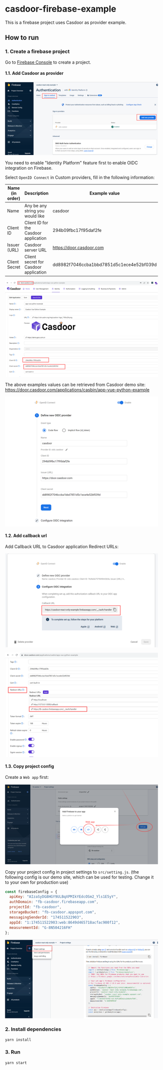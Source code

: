 # casdoor-firebase-example

This is a firebase project uses Casdoor as provider example.

## How to run

### 1. Create a firebase project

Go to [Firebase Console](https://console.firebase.google.com/) to create a project.

#### 1.1. Add Casdoor as provider

![provider](assets/provider.png)

You need to enable "Identity Platform" feature first to enable OIDC integration on Firebase.

Select `OpenID Connect` in Custom providers, fill in the following information:

| Name (in order) | Description                           | Example value                            |
|-----------------|---------------------------------------|------------------------------------------|
| Name            | Any be any string you would like      | casdoor                                  |
| Client ID       | Client ID for the Casdoor application | 294b09fbc17f95daf2fe                     |
| Issuer (URL)    | Casdoor server URL                    | https://door.casdoor.com                 |
| Client Secret   | Client secret for Casdoor application | dd8982f7046ccba1bbd7851d5c1ece4e52bf039d |

![oidc_config0](assets/oidc_config0.png)

The above examples values can be retrieved from Casdoor demo site: https://door.casdoor.com/applications/casbin/app-vue-python-example

![oidc_config1](assets/oidc_config1.png)

#### 1.2. Add callback url

Add Callback URL to Casdoor application Redirect URLs:

![oidc_config2](assets/oidc_config2.png)

![oidc_config3](assets/oidc_config3.png)

#### 1.3. Copy project config

Create a `Web app` first:

![firebase_config0](assets/firebase_config0.png)

Copy your project config in project settings to `src/setting.js`. (the following config is our demo site, which can be used for testing. Change it to your own for production use)

```javascript
const firebaseConfig = {
  apiKey: "AIzaSyDG8HGY9ULBqXPMIkYEdcOSm2_Yls1E5yY",
  authDomain: "fb-casdoor.firebaseapp.com",
  projectId: "fb-casdoor",
  storageBucket: "fb-casdoor.appspot.com",
  messagingSenderId: "174511522903",
  appId: "1:174511522903:web:8649d465718acfac900f12",
  measurementId: "G-8N504216FH"
};
```

![firebase_config](assets/firebase_config.png)

### 2. Install dependencies

```shell
yarn install
```

### 3. Run

```shell
yarn start
```
